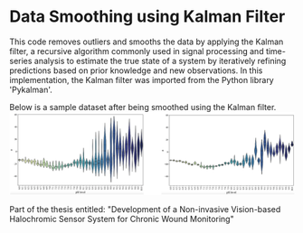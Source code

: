 # Data Smoothing using Kalman Filter

This code removes outliers and smooths the data by applying the Kalman filter, a recursive algorithm commonly used in signal processing and time-series analysis to estimate the true state of a system by iteratively refining predictions based on prior knowledge and new observations. In this implementation, the Kalman filter was imported from the Python library 'Pykalman'. 

Below is a sample dataset after being smoothed using the Kalman filter.
![Diagram](assets/fig.png)

Part of the thesis entitled: "Development of a Non-invasive Vision-based Halochromic Sensor System for Chronic Wound Monitoring"
